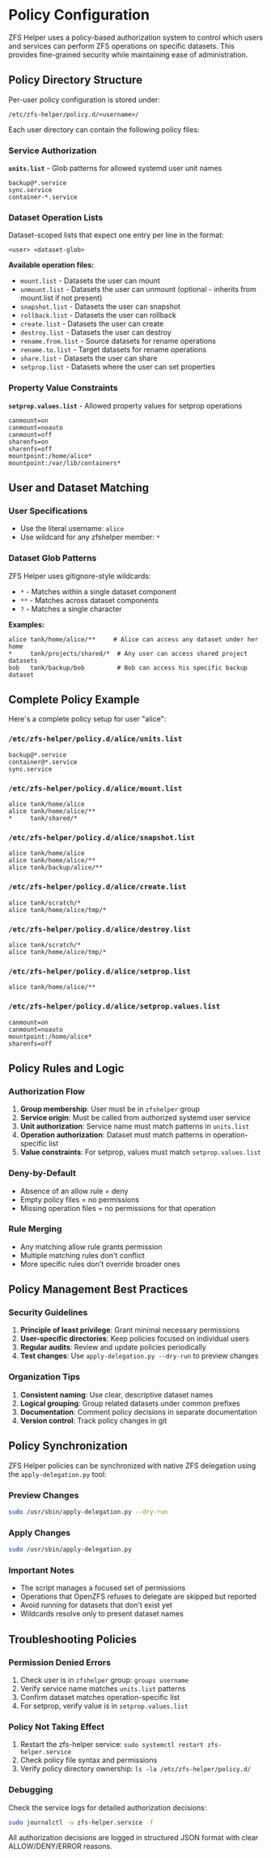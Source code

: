 # Policy Configuration

ZFS Helper uses a policy-based authorization system to control which users and services can perform ZFS operations on specific datasets. This provides fine-grained security while maintaining ease of administration.

## Policy Directory Structure

Per-user policy configuration is stored under:
```
/etc/zfs-helper/policy.d/<username>/
```

Each user directory can contain the following policy files:

### Service Authorization

**`units.list`** - Glob patterns for allowed systemd user unit names
```
backup@*.service
sync.service
container-*.service
```

### Dataset Operation Lists

Dataset-scoped lists that expect one entry per line in the format:
```
<user> <dataset-glob>
```

**Available operation files:**
- `mount.list` - Datasets the user can mount
- `unmount.list` - Datasets the user can unmount (optional - inherits from mount.list if not present)
- `snapshot.list` - Datasets the user can snapshot
- `rollback.list` - Datasets the user can rollback
- `create.list` - Datasets the user can create
- `destroy.list` - Datasets the user can destroy
- `rename.from.list` - Source datasets for rename operations
- `rename.to.list` - Target datasets for rename operations
- `share.list` - Datasets the user can share
- `setprop.list` - Datasets where the user can set properties

### Property Value Constraints

**`setprop.values.list`** - Allowed property values for setprop operations
```
canmount=on
canmount=noauto
canmount=off
sharenfs=on
sharenfs=off
mountpoint:/home/alice*
mountpoint:/var/lib/containers*
```

## User and Dataset Matching

### User Specifications
- Use the literal username: `alice`
- Use wildcard for any zfshelper member: `*`

### Dataset Glob Patterns
ZFS Helper uses gitignore-style wildcards:
- `*` - Matches within a single dataset component
- `**` - Matches across dataset components
- `?` - Matches a single character

**Examples:**
```
alice tank/home/alice/**     # Alice can access any dataset under her home
*     tank/projects/shared/*  # Any user can access shared project datasets
bob   tank/backup/bob         # Bob can access his specific backup dataset
```

## Complete Policy Example

Here's a complete policy setup for user "alice":

### `/etc/zfs-helper/policy.d/alice/units.list`
```
backup@*.service
container@*.service
sync.service
```

### `/etc/zfs-helper/policy.d/alice/mount.list`
```
alice tank/home/alice
alice tank/home/alice/**
*     tank/shared/*
```

### `/etc/zfs-helper/policy.d/alice/snapshot.list`
```
alice tank/home/alice
alice tank/home/alice/**
alice tank/backup/alice/**
```

### `/etc/zfs-helper/policy.d/alice/create.list`
```
alice tank/scratch/*
alice tank/home/alice/tmp/*
```

### `/etc/zfs-helper/policy.d/alice/destroy.list`
```
alice tank/scratch/*
alice tank/home/alice/tmp/*
```

### `/etc/zfs-helper/policy.d/alice/setprop.list`
```
alice tank/home/alice/**
```

### `/etc/zfs-helper/policy.d/alice/setprop.values.list`
```
canmount=on
canmount=noauto
mountpoint:/home/alice*
sharenfs=off
```

## Policy Rules and Logic

### Authorization Flow
1. **Group membership**: User must be in `zfshelper` group
2. **Service origin**: Must be called from authorized systemd user service
3. **Unit authorization**: Service name must match patterns in `units.list`
4. **Operation authorization**: Dataset must match patterns in operation-specific list
5. **Value constraints**: For setprop, values must match `setprop.values.list`

### Deny-by-Default
- Absence of an allow rule = deny
- Empty policy files = no permissions
- Missing operation files = no permissions for that operation

### Rule Merging
- Any matching allow rule grants permission
- Multiple matching rules don't conflict
- More specific rules don't override broader ones

## Policy Management Best Practices

### Security Guidelines
1. **Principle of least privilege**: Grant minimal necessary permissions
2. **User-specific directories**: Keep policies focused on individual users
3. **Regular audits**: Review and update policies periodically
4. **Test changes**: Use `apply-delegation.py --dry-run` to preview changes

### Organization Tips
1. **Consistent naming**: Use clear, descriptive dataset names
2. **Logical grouping**: Group related datasets under common prefixes
3. **Documentation**: Comment policy decisions in separate documentation
4. **Version control**: Track policy changes in git

## Policy Synchronization

ZFS Helper policies can be synchronized with native ZFS delegation using the `apply-delegation.py` tool:

### Preview Changes
```bash
sudo /usr/sbin/apply-delegation.py --dry-run
```

### Apply Changes
```bash
sudo /usr/sbin/apply-delegation.py
```

### Important Notes
- The script manages a focused set of permissions
- Operations that OpenZFS refuses to delegate are skipped but reported
- Avoid running for datasets that don't exist yet
- Wildcards resolve only to present dataset names

## Troubleshooting Policies

### Permission Denied Errors
1. Check user is in `zfshelper` group: `groups username`
2. Verify service name matches `units.list` patterns
3. Confirm dataset matches operation-specific list
4. For setprop, verify value is in `setprop.values.list`

### Policy Not Taking Effect
1. Restart the zfs-helper service: `sudo systemctl restart zfs-helper.service`
2. Check policy file syntax and permissions
3. Verify policy directory ownership: `ls -la /etc/zfs-helper/policy.d/`

### Debugging
Check the service logs for detailed authorization decisions:
```bash
sudo journalctl -u zfs-helper.service -f
```

All authorization decisions are logged in structured JSON format with clear ALLOW/DENY/ERROR reasons.